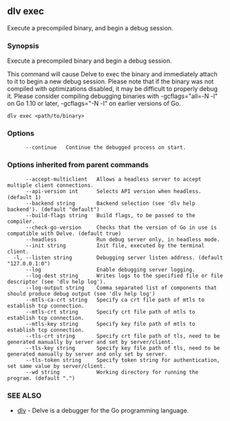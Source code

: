 ## dlv exec

Execute a precompiled binary, and begin a debug session.

### Synopsis


Execute a precompiled binary and begin a debug session.

This command will cause Delve to exec the binary and immediately attach to it to
begin a new debug session. Please note that if the binary was not compiled with
optimizations disabled, it may be difficult to properly debug it. Please
consider compiling debugging binaries with -gcflags="all=-N -l" on Go 1.10
or later, -gcflags="-N -l" on earlier versions of Go.

```
dlv exec <path/to/binary>
```

### Options

```
      --continue   Continue the debugged process on start.
```

### Options inherited from parent commands

```
      --accept-multiclient   Allows a headless server to accept multiple client connections.
      --api-version int      Selects API version when headless. (default 1)
      --backend string       Backend selection (see 'dlv help backend'). (default "default")
      --build-flags string   Build flags, to be passed to the compiler.
      --check-go-version     Checks that the version of Go in use is compatible with Delve. (default true)
      --headless             Run debug server only, in headless mode.
      --init string          Init file, executed by the terminal client.
  -l, --listen string        Debugging server listen address. (default "127.0.0.1:0")
      --log                  Enable debugging server logging.
      --log-dest string      Writes logs to the specified file or file descriptor (see 'dlv help log').
      --log-output string    Comma separated list of components that should produce debug output (see 'dlv help log')
      --mtls-ca-crt string   Specify ca crt file path of mtls to establish tcp connection.
      --mtls-crt string      Specify crt file path of mtls to establish tcp connection.
      --mtls-key string      Specify key file path of mtls to establish tcp connection.
      --tls-crt string       Specify crt file path of tls, need to be generated manually by server and set by server/client.
      --tls-key string       Specify key file path of tls, need to be generated manually by server and only set by server.
      --tls-token string     Specify token string for authentication, set same value by server/client.
      --wd string            Working directory for running the program. (default ".")
```

### SEE ALSO
* [dlv](dlv.md)	 - Delve is a debugger for the Go programming language.

